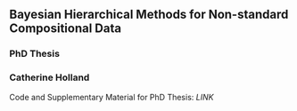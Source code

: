 ## Bayesian Hierarchical Methods for Non-standard Compositional Data 

### PhD Thesis
### Catherine Holland

Code and Supplementary Material for PhD Thesis: *LINK*
